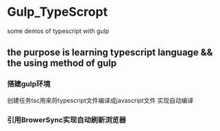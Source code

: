 # Gulp_TypeScropt
some demos of typescript with gulp
## the purpose is learning typescript language && the using method of gulp

### 搭建gulp环境
  创建任务tsc用来将typescript文件编译成javascript文件
  实现自动编译
### 引用BrowerSync实现自动刷新浏览器

